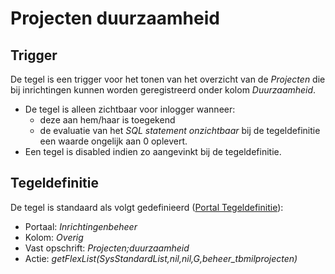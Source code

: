# Projecten duurzaamheid

## Trigger

De tegel is een trigger voor het tonen van het overzicht van de *Projecten* die bij inrichtingen kunnen worden geregistreerd onder kolom *Duurzaamheid*.

- De tegel is alleen zichtbaar voor inlogger wanneer:
  - deze aan hem/haar is toegekend
  - de evaluatie van het *SQL statement onzichtbaar* bij de tegeldefinitie een waarde ongelijk aan 0 oplevert.
- Een tegel is disabled indien zo aangevinkt bij de tegeldefinitie.

## Tegeldefinitie

De tegel is standaard als volgt gedefinieerd ([Portal Tegeldefinitie](/instellen_inrichten/portaldefinitie/portal_tegel.md)):

- Portaal: *Inrichtingenbeheer*
- Kolom: *Overig*
- Vast opschrift: *Projecten;duurzaamheid*
- Actie: *getFlexList(SysStandardList,nil,nil,G,beheer_tbmilprojecten)*
